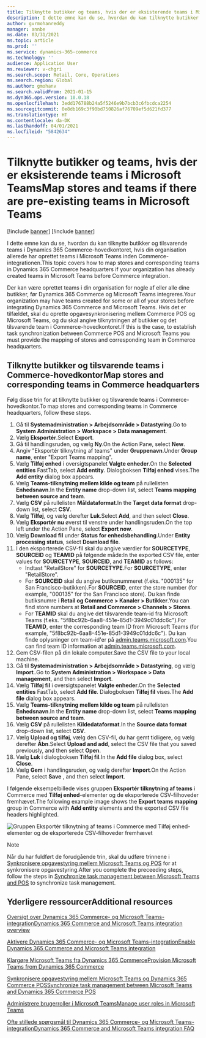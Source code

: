 ```yaml
---
title: Tilknytte butikker og teams, hvis der er eksisterende teams i Microsoft Teams
description: I dette emne kan du se, hvordan du kan tilknytte butikker og tilsvarende teams i Dynamics 365 Commerce-hovedkontoret, hvis din organisation allerede har oprettet teams i Microsoft Teams inden Commerce-integrationen.
author: gvrmohanreddy
manager: annbe
ms.date: 03/31/2021
ms.topic: article
ms.prod: ''
ms.service: dynamics-365-commerce
ms.technology: ''
audience: Application User
ms.reviewer: v-chgri
ms.search.scope: Retail, Core, Operations
ms.search.region: Global
ms.author: gmohanv
ms.search.validFrom: 2021-01-15
ms.dyn365.ops.version: 10.0.18
ms.openlocfilehash: 3edd176788b24a5f5246e9b7bcb3c6fbcdca2254
ms.sourcegitcommit: 0e8db169c3f90bd750826af76709ef5d621fd377
ms.translationtype: HT
ms.contentlocale: da-DK
ms.lasthandoff: 04/01/2021
ms.locfileid: "5842634"
---
```

# <a name="map-stores-and-teams-if-there-are-pre-existing-teams-in-microsoft-teams"></a><span data-ttu-id="ecc15-103">Tilknytte butikker og teams, hvis der er eksisterende teams i Microsoft Teams</span><span class="sxs-lookup"><span data-stu-id="ecc15-103">Map stores and teams if there are pre-existing teams in Microsoft Teams</span></span>

[!include [banner](includes/banner.md)]
[!include [banner](includes/preview-banner.md)]

<span data-ttu-id="ecc15-104">I dette emne kan du se, hvordan du kan tilknytte butikker og tilsvarende teams i Dynamics 365 Commerce-hovedkontoret, hvis din organisation allerede har oprettet teams i Microsoft Teams inden Commerce-integrationen.</span><span class="sxs-lookup"><span data-stu-id="ecc15-104">This topic covers how to map stores and corresponding teams in Dynamics 365 Commerce headquarters if your organization has already created teams in Microsoft Teams before Commerce integration.</span></span>

<span data-ttu-id="ecc15-105">Der kan være oprettet teams i din organisation for nogle af eller alle dine butikker, før Dynamics 365 Commerce og Microsoft Teams integreres.</span><span class="sxs-lookup"><span data-stu-id="ecc15-105">Your organization may have teams created for some or all of your stores before integrating Dynamics 365 Commerce and Microsoft Teams.</span></span> <span data-ttu-id="ecc15-106">Hvis det er tilfældet, skal du oprette opgavesynkronisering mellem Commerce POS og Microsoft Teams, og du skal angive tilknytningen af butikker og det tilsvarende team i Commerce-hovedkontoret.</span><span class="sxs-lookup"><span data-stu-id="ecc15-106">If this is the case, to establish task synchronization between Commerce POS and Microsoft Teams you must provide the mapping of stores and corresponding team in Commerce headquarters.</span></span>

## <a name="map-stores-and-corresponding-teams-in-commerce-headquarters"></a><span data-ttu-id="ecc15-107">Tilknytte butikker og tilsvarende teams i Commerce-hovedkontor</span><span class="sxs-lookup"><span data-stu-id="ecc15-107">Map stores and corresponding teams in Commerce headquarters</span></span> 

<span data-ttu-id="ecc15-108">Følg disse trin for at tilknytte butikker og tilsvarende teams i Commerce-hovedkontor.</span><span class="sxs-lookup"><span data-stu-id="ecc15-108">To map stores and corresponding teams in Commerce headquarters, follow these steps.</span></span>

1. <span data-ttu-id="ecc15-109">Gå til **Systemadministration \> Arbejdsområde \> Datastyring**.</span><span class="sxs-lookup"><span data-stu-id="ecc15-109">Go to **System Administration \> Workspace \> Data management**.</span></span>
1. <span data-ttu-id="ecc15-110">Vælg **Eksportér**.</span><span class="sxs-lookup"><span data-stu-id="ecc15-110">Select **Export**.</span></span> 
1. <span data-ttu-id="ecc15-111">Gå til handlingsruden, og vælg **Ny**.</span><span class="sxs-lookup"><span data-stu-id="ecc15-111">On the Action Pane, select **New**.</span></span>
1. <span data-ttu-id="ecc15-112">Angiv "Eksportér tilknytning af teams" under **Gruppenavn**.</span><span class="sxs-lookup"><span data-stu-id="ecc15-112">Under **Group name**, enter "Export Teams mapping".</span></span>
1. <span data-ttu-id="ecc15-113">Vælg **Tilføj enhed** i oversigtspanelet **Valgte enheder**.</span><span class="sxs-lookup"><span data-stu-id="ecc15-113">On the **Selected entities** FastTab, select **Add entity**.</span></span> <span data-ttu-id="ecc15-114">Dialogboksen **Tilføj enhed** vises.</span><span class="sxs-lookup"><span data-stu-id="ecc15-114">The **Add entity** dialog box appears.</span></span>  
1. <span data-ttu-id="ecc15-115">Vælg **Teams-tilknytning mellem kilde og team** på rullelisten **Enhedsnavn**.</span><span class="sxs-lookup"><span data-stu-id="ecc15-115">In the **Entity name** drop-down list, select **Teams mapping between source and team**.</span></span>
1. <span data-ttu-id="ecc15-116">Vælg **CSV** på rullelisten **Måldataformat**.</span><span class="sxs-lookup"><span data-stu-id="ecc15-116">In the **Target data format** drop-down list, select **CSV**.</span></span>
1. <span data-ttu-id="ecc15-117">Vælg **Tilføj**, og vælg derefter **Luk**.</span><span class="sxs-lookup"><span data-stu-id="ecc15-117">Select **Add**, and then select **Close**.</span></span>
1. <span data-ttu-id="ecc15-118">Vælg **Eksportér nu** øverst til venstre under handlingsruden.</span><span class="sxs-lookup"><span data-stu-id="ecc15-118">On the top left under the Action Pane, select **Export now**.</span></span>
1. <span data-ttu-id="ecc15-119">Vælg **Download fil** under **Status for enhedsbehandling**.</span><span class="sxs-lookup"><span data-stu-id="ecc15-119">Under **Entity processing status**, select **Download file**.</span></span>
1. <span data-ttu-id="ecc15-120">I den eksporterede CSV-fil skal du angive værdier for **SOURCETYPE**, **SOURCEID** og **TEAMID** på følgende måde:</span><span class="sxs-lookup"><span data-stu-id="ecc15-120">In the exported CSV file, enter values for **SOURCETYPE**, **SOURCEID**, and **TEAMID** as follows:</span></span>
    - <span data-ttu-id="ecc15-121">Indtast "RetailStore" for **SOURCETYPE**.</span><span class="sxs-lookup"><span data-stu-id="ecc15-121">For **SOURCETYPE**, enter "RetailStore".</span></span> 
    - <span data-ttu-id="ecc15-122">For **SOURCEID** skal du angive butiksnummeret (f.eks. "000135" for San Francisco-butikken).</span><span class="sxs-lookup"><span data-stu-id="ecc15-122">For **SOURCEID**, enter the store number (for example, "000135" for the San Francisco store).</span></span> <span data-ttu-id="ecc15-123">Du kan finde butiksnumre i **Retail og Commerce \> Kanaler \> Butikker**.</span><span class="sxs-lookup"><span data-stu-id="ecc15-123">You can find store numbers at **Retail and Commerce \> Channels \> Stores**.</span></span>
    - <span data-ttu-id="ecc15-124">For **TEAMID** skal du angive det tilsvarende team-id fra Microsoft Teams (f.eks. "5f8bc92b-6aa8-451e-85d1-3949c01ddc6c").</span><span class="sxs-lookup"><span data-stu-id="ecc15-124">For **TEAMID**, enter the corresponding team ID from Microsoft Teams (for example, "5f8bc92b-6aa8-451e-85d1-3949c01ddc6c").</span></span> <span data-ttu-id="ecc15-125">Du kan finde oplysninger om team-id'er på [admin.teams.microsoft.com](https://admin.teams.microsoft.com).</span><span class="sxs-lookup"><span data-stu-id="ecc15-125">You can find team ID information at [admin.teams.microsoft.com](https://admin.teams.microsoft.com).</span></span>
1. <span data-ttu-id="ecc15-126">Gem CSV-filen på din lokale computer.</span><span class="sxs-lookup"><span data-stu-id="ecc15-126">Save the CSV file to your local machine.</span></span>
1. <span data-ttu-id="ecc15-127">Gå til **Systemadministration \> Arbejdsområde \> Datastyring**, og vælg **Import**..</span><span class="sxs-lookup"><span data-stu-id="ecc15-127">Go to **System Administration \> Workspace \> Data management**, and then select **Import**.</span></span>
1. <span data-ttu-id="ecc15-128">Vælg **Tilføj fil** i oversigtspanelet **Valgte enheder**.</span><span class="sxs-lookup"><span data-stu-id="ecc15-128">On the **Selected entities** FastTab, select **Add file**.</span></span> <span data-ttu-id="ecc15-129">Dialogboksen **Tilføj fil** vises.</span><span class="sxs-lookup"><span data-stu-id="ecc15-129">The **Add file** dialog box appears.</span></span>
1. <span data-ttu-id="ecc15-130">Vælg **Teams-tilknytning mellem kilde og team** på rullelisten **Enhedsnavn**.</span><span class="sxs-lookup"><span data-stu-id="ecc15-130">In the **Entity name** drop-down list, select **Teams mapping between source and team**.</span></span>
1. <span data-ttu-id="ecc15-131">Vælg **CSV** på rullelisten **Kildedataformat**.</span><span class="sxs-lookup"><span data-stu-id="ecc15-131">In the **Source data format** drop-down list, select **CSV**.</span></span>
1. <span data-ttu-id="ecc15-132">Vælg **Upload og tilføj**, vælg den CSV-fil, du har gemt tidligere, og vælg derefter **Åbn**.</span><span class="sxs-lookup"><span data-stu-id="ecc15-132">Select **Upload and add**, select the CSV file that you saved previously, and then select **Open**.</span></span>
1. <span data-ttu-id="ecc15-133">Vælg **Luk** i dialogboksen **Tilføj fil**.</span><span class="sxs-lookup"><span data-stu-id="ecc15-133">In the **Add file** dialog box, select **Close**.</span></span>
1. <span data-ttu-id="ecc15-134">Vælg **Gem** i handlingsruden, og vælg derefter **Import**.</span><span class="sxs-lookup"><span data-stu-id="ecc15-134">On the Action Pane, select **Save** , and then select **Import**.</span></span>

<span data-ttu-id="ecc15-135">I følgende eksempelbillede vises gruppen **Eksportér tilknytning af teams** i Commerce med **Tilføj enhed**-elementer og de eksporterede CSV-filhoveder fremhævet.</span><span class="sxs-lookup"><span data-stu-id="ecc15-135">The following example image shows the **Export teams mapping** group in Commerce with **Add entity** elements and the exported CSV file headers highlighted.</span></span>

![Gruppen Eksportér tilknytning af teams i Commerce med Tilføj enhed-elementer og de eksporterede CSV-filhoveder fremhævet](media/d365-commerce-data-mgmt-export-entity.png)

> [!NOTE]
> <span data-ttu-id="ecc15-137">Når du har fuldført de forudgående trin, skal du udføre trinnene i [Synkronisere opgavestyring mellem Microsoft Teams og POS](synchronize-tasks-teams-pos.md) for at synkronisere opgavestyring.</span><span class="sxs-lookup"><span data-stu-id="ecc15-137">After you complete the preceeding steps, follow the steps in [Synchronize task management between Microsoft Teams and POS](synchronize-tasks-teams-pos.md) to synchronize task management.</span></span> 

## <a name="additional-resources"></a><span data-ttu-id="ecc15-138">Yderligere ressourcer</span><span class="sxs-lookup"><span data-stu-id="ecc15-138">Additional resources</span></span>

[<span data-ttu-id="ecc15-139">Oversigt over Dynamics 365 Commerce- og Microsoft Teams-integration</span><span class="sxs-lookup"><span data-stu-id="ecc15-139">Dynamics 365 Commerce and Microsoft Teams integration overview</span></span>](commerce-teams-integration.md)

[<span data-ttu-id="ecc15-140">Aktivere Dynamics 365 Commerce- og Microsoft Teams-integration</span><span class="sxs-lookup"><span data-stu-id="ecc15-140">Enable Dynamics 365 Commerce and Microsoft Teams integration</span></span>](enable-teams-integration.md)

[<span data-ttu-id="ecc15-141">Klargøre Microsoft Teams fra Dynamics 365 Commerce</span><span class="sxs-lookup"><span data-stu-id="ecc15-141">Provision Microsoft Teams from Dynamics 365 Commerce</span></span>](provision-teams-from-commerce.md)

[<span data-ttu-id="ecc15-142">Synkronisere opgavestyring mellem Microsoft Teams og Dynamics 365 Commerce POS</span><span class="sxs-lookup"><span data-stu-id="ecc15-142">Synchronize task management between Microsoft Teams and Dynamics 365 Commerce POS</span></span>](synchronize-tasks-teams-pos.md)

[<span data-ttu-id="ecc15-143">Administrere brugerroller i Microsoft Teams</span><span class="sxs-lookup"><span data-stu-id="ecc15-143">Manage user roles in Microsoft Teams</span></span>](manage-user-roles-teams.md)

[<span data-ttu-id="ecc15-144">Ofte stillede spørgsmål til Dynamics 365 Commerce- og Microsoft Teams-integration</span><span class="sxs-lookup"><span data-stu-id="ecc15-144">Dynamics 365 Commerce and Microsoft Teams integration FAQ</span></span>](teams-integration-faq.md)
